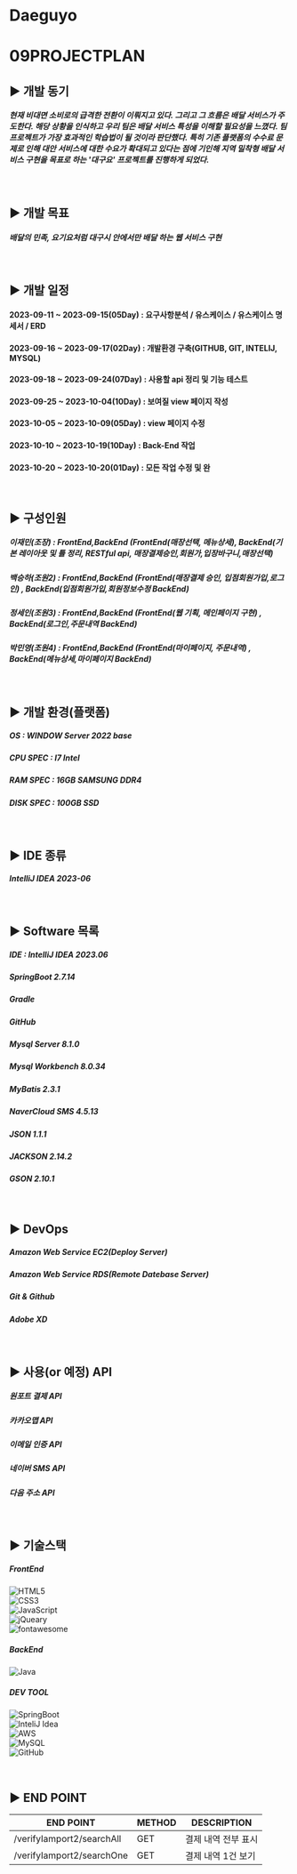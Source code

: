 # Daeguyo

09PROJECTPLAN
=

## ▶️ 개발 동기

#####  현재 비대면 소비로의 급격한 전환이 이뤄지고 있다. 그리고 그 흐름은 배달 서비스가 주도한다. 해당 상황을 인식하고 우리 팀은 배달 서비스 특성을 이해할 필요성을 느꼈다. 팀 프로젝트가 가장 효과적인 학습법이 될 것이라 판단했다. 특히 기존 플랫폼의 수수료 문제로 인해 대안 서비스에 대한 수요가 확대되고 있다는 점에 기인해 지역 밀착형 배달 서비스 구현을 목표로 하는 '대구요' 프로젝트를 진행하게 되었다. 
##### 
<br/>

## ▶️ 개발 목표

##### 배달의 민족, 요기요처럼 대구시 안에서만 배달 하는 웹 서비스 구현 
<br/>

## ▶️ 개발 일정
#### 2023-09-11 ~ 2023-09-15(05Day) : 요구사항분석 / 유스케이스 / 유스케이스 명세서 / ERD
#### 2023-09-16 ~ 2023-09-17(02Day) : 개발환경 구축(GITHUB, GIT, INTELIJ, MYSQL)
#### 2023-09-18 ~ 2023-09-24(07Day) : 사용할 api 정리 및 기능 테스트
#### 2023-09-25 ~ 2023-10-04(10Day) : 보여질 view 페이지 작성
#### 2023-10-05 ~ 2023-10-09(05Day) : view 페이지 수정
#### 2023-10-10 ~ 2023-10-19(10Day) : Back-End 작업
#### 2023-10-20 ~ 2023-10-20(01Day) : 모든 작업 수정 및 완


<br/>

## ▶️ 구성인원 

##### 이재민(조장)  : FrontEnd,BackEnd (FrontEnd(매장선택, 메뉴상세), BackEnd(기본 레이아웃 및 틀 정리, RESTful api, 매장결제승인,회원가,입장바구니,매장선택)
##### 백승하(조원2) : FrontEnd,BackEnd (FrontEnd(매장결제 승인, 입점회원가입,로그인) , BackEnd(입점회원가입,회원정보수정 BackEnd)
##### 정세인(조원3) : FrontEnd,BackEnd (FrontEnd(웹 기획, 메인페이지 구현) , BackEnd(로그인,주문내역 BackEnd)
##### 박민영(조원4) : FrontEnd,BackEnd (FrontEnd(마이페이지, 주문내역) , BackEnd(메뉴상세,마이페이지 BackEnd)
<br/>

## ▶️ 개발 환경(플랫폼)

##### OS : WINDOW Server 2022 base
##### CPU SPEC : I7 Intel 
##### RAM SPEC : 16GB SAMSUNG DDR4
##### DISK SPEC : 100GB SSD 

<br/>

## ▶️ IDE 종류

##### IntelliJ IDEA 2023-06
<br/>

## ▶️ Software 목록

##### IDE : IntelliJ IDEA 2023.06
##### SpringBoot 2.7.14
##### Gradle
##### GitHub
##### Mysql Server 8.1.0
##### Mysql Workbench 8.0.34
##### MyBatis 2.3.1
##### NaverCloud SMS 4.5.13
##### JSON 1.1.1
##### JACKSON 2.14.2
##### GSON 2.10.1
<br/>

## ▶️ DevOps 

##### Amazon Web Service EC2(Deploy Server)
##### Amazon Web Service RDS(Remote Datebase Server)
##### Git & Github
##### Adobe XD

<br/>



## ▶️ 사용(or 예정) API

##### 원포트 결제 API
##### 카카오맵 API
##### 이메일 인증 API
##### 네이버 SMS API
##### 다음 주소 API
<br/>

## ▶️ 기술스택

##### FrontEnd
![HTML5](https://img.shields.io/badge/html5-%23E34F26.svg?style=for-the-badge&logo=html5&logoColor=white) </br>
![CSS3](https://img.shields.io/badge/css3-%231572B6.svg?style=for-the-badge&logo=css3&logoColor=white) </br>
![JavaScript](https://img.shields.io/badge/javascript-%23323330.svg?style=for-the-badge&logo=javascript&logoColor=%23F7DF1E) </br>
![jQueary](https://img.shields.io/badge/jquery-0769AD.svg?style=for-the-badge&logo=jquery&logoColor=%23F7DF1E) </br>
![fontawesome](https://img.shields.io/badge/fontawesome-528DD7.svg?style=for-the-badge&logo=fontawesome&logoColor=%23F7DF1E) </br>

##### BackEnd
![Java](https://img.shields.io/badge/java-%23ED8B00.svg?style=for-the-badge&logo=java&logoColor=white) </br>

##### DEV TOOL
![SpringBoot](https://img.shields.io/badge/SpringBoot-6DB33F.svg?style=for-the-badge&logo=springboot&logoColor=white) </br>
![InteliJ Idea](https://img.shields.io/badge/intellijidea-000000.svg?style=for-the-badge&logo=intellijidea&logoColor=white) </br>
![AWS](https://img.shields.io/badge/AWS-232F3E.svg?style=for-the-badge&logo=amazonaws&logoColor=white) </br>
![MySQL](https://img.shields.io/badge/mysql-%2300f.svg?style=for-the-badge&logo=mysql&logoColor=white) </br>
![GitHub](https://img.shields.io/badge/GitHub-181717.svg?style=for-the-badge&logo=github&logoColor=white) 


<br/>

## ▶️ END POINT 

|END POINT|METHOD|DESCRIPTION|
|------|---|---|
|/verifyIamport2/searchAll|GET|결제 내역 전부 표시|
|/verifyIamport2/searchOne|GET|결제 내역 1건 보기|
<br/>







